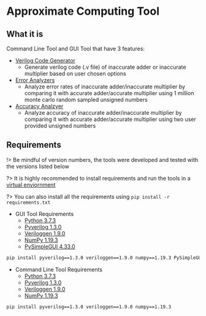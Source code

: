# Approximate Computing Tool <!-- {docsify-ignore} -->

## What it is

Command Line Tool and GUI Tool that have 3 features:

- [Verilog Code Generator](using_gui_tool.md#verilog-code-generator)
  - Generate verilog code (.v file) of inaccurate adder or inaccurate multiplier based on user chosen options
- [Error Analyzers](using_gui_tool.md#error-analzyer)
  - Analyze error rates of inaccurate adder/inaccurate multiplier by comparing it with accurate adder/accurate multiplier using 1 million monte carlo random sampled unsigned numbers
- [Accuracy Analzyer](using_gui_tool.md#accuracy-analzyer)
  - Analyze accuracy of inaccurate adder/inaccurate multiplier by comparing it with accurate adder/accurate multiplier using two user provided unsigned numbers

## Requirements

!> Be mindful of version numbers, the tools were developed and tested with the versions listed below

?> It is highly recommended to install requirements and run the tools in a [virtual enviornment](https://docs.python.org/3/tutorial/venv.html)

?> You can also install all the requirements using `pip install -r requirements.txt`

- GUI Tool Requirements
  - [Python 3.7.3](https://www.python.org/downloads/release/python-373)
  - [Pyverilog 1.3.0](https://github.com/PyHDI/Pyverilog)
  - [Veriloggen 1.9.0](https://github.com/PyHDI/veriloggen)
  - [NumPy 1.19.3](https://numpy.org)
  - [PySimpleGUI 4.33.0](https://pysimplegui.readthedocs.io/en/latest)

```bash
pip install pyverilog==1.3.0 veriloggen==1.9.0 numpy==1.19.3 PySimpleGUI==4.33.0
```

- Command Line Tool Requirements
  - [Python 3.7.3](https://www.python.org/downloads/release/python-373)
  - [Pyverilog 1.3.0](https://github.com/PyHDI/Pyverilog)
  - [Veriloggen 1.9.0](https://github.com/PyHDI/veriloggen)
  - [NumPy 1.19.3](https://numpy.org)

```bash
pip install pyverilog==1.3.0 veriloggen==1.9.0 numpy==1.19.3
```
